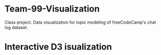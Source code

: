 # Team-99-Visualization
Class project.  Data visualization for topic modeling of freeCodeCamp's chat log dataset.
# Interactive D3 isualization
